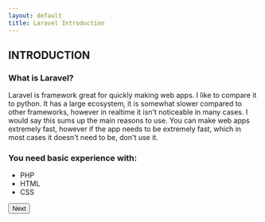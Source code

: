 ```yaml
---
layout: default
title: Laravel Introduction
---
```


<h2>INTRODUCTION</h2>

<h3>What is Laravel?</h3>
Laravel is framework great for quickly making web apps. I like to compare it to python. It has a large ecosystem, it is somewhat slower compared to other frameworks, however in realtime it isn't noticeable in many cases. I would say this sums up the main reasons to use. You can make web apps extremely fast, however if the app needs to be extremely fast, which in most cases it doesn't need to be, don't use it.

<h3>You need basic experience with:</h3>
<ul>
  <li>PHP</li>
  <li>HTML</li>
  <li>CSS</li>
</ul>

<button href="/views/laravel/quick_start">Next</button>
